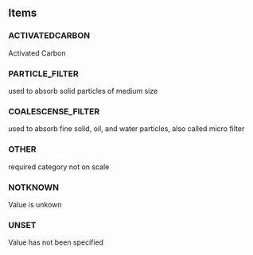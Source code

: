 

<!-- end of short definition -->
## Items

### ACTIVATEDCARBON
Activated Carbon

### PARTICLE_FILTER
used to absorb solid particles of medium size

### COALESCENSE_FILTER
used to absorb fine solid, oil, and water particles, also called micro filter

### OTHER
required category not on scale

### NOTKNOWN
Value is unkown

### UNSET
Value has not been specified
